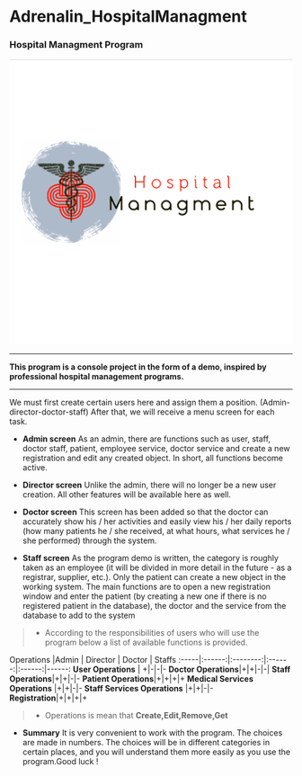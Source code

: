 # Adrenalin_HospitalManagment
### Hospital Managment Program
![banner picture](https://github.com/faridtb/Adrenalin_HospitalManagment/blob/main/logo.png)

___
 __This program is a console project in the form of a demo, inspired by professional hospital management programs.__

___

We must first create certain users here and assign them a position. (Admin-director-doctor-staff)  After that, we will receive a menu screen for each task.

 - __Admin screen__
As an admin, there are functions such as user, staff, doctor staff, patient, employee service, doctor service and create a new registration and edit any created object. In short, all functions become active.


- __Director screen__
Unlike the admin, there will no longer be a new user creation. All other features will be available here as well.

- __Doctor screen__
This screen has been added so that the doctor can accurately show his / her activities and easily view his / her daily reports (how many patients he / she received, at what hours, what services he / she performed) through the system.

- __Staff screen__
As the program demo is written, the category is roughly taken as an employee (it will be divided in more detail in the future - as a registrar, supplier, etc.). Only the patient can create a new object in the working system. The main functions are to open a new registration window and enter the patient (by creating a new one if there is no registered patient in the database), the doctor and the service from the database
to add to the system

> - According to the responsibilities of users who will use the program below a list of available functions is provided.

Operations |Admin | Director | Doctor | Staffs 
:-----|:------:|:--------:|:------:|:------:|------: 
__User Operations__ | +|-|-|-
__Doctor Operations__|+|+|-|-|
__Staff Operations__|+|+|-|-
__Patient Operations__|+|+|+|+
__Medical Services Operations__ |+|+|-|-
__Staff Services Operations__ |+|+|-|-
__Registration__|+|+|+|+

> - Operations is mean that __Create,Edit,Remove,Get__

- __Summary__
It is very convenient to work with the program. The choices are made in numbers. The choices will be in different categories in certain places, and you will understand them more easily as you use the program.Good luck !

